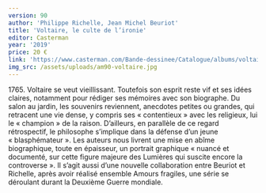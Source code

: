 ```yaml
---
version: 90
author: 'Philippe Richelle, Jean Michel Beuriot'
title: 'Voltaire, le culte de l’ironie'
editor: Casterman
year: '2019'
price: 20 €
link: 'https://www.casterman.com/Bande-dessinee/Catalogue/albums/voltaire'
img_src: /assets/uploads/am90-voltaire.jpg
---
```

1765\. Voltaire se veut vieillissant. Toutefois son esprit reste vif et ses idées claires, notamment pour rédiger ses mémoires avec son biographe. Du salon au jardin, les souvenirs reviennent, anecdotes petites ou grandes, qui retracent une vie dense, y compris ses «&nbsp;contentieux&nbsp;» avec les religieux, lui le «&nbsp;champion&nbsp;» de la raison. D’ailleurs, en parallèle de ce regard rétrospectif, le philosophe s’implique dans la défense d’un jeune «&nbsp;blasphémateur&nbsp;». Les auteurs nous livrent une mise en abîme biographique, toute en épaisseur, un portrait graphique «&nbsp;nuancé et documenté, sur cette figure majeure des Lumières qui suscite encore la controverse&nbsp;». Il s’agit aussi d’une nouvelle collaboration entre Beuriot et Richelle, après avoir réalisé ensemble Amours fragiles, une série se déroulant durant la Deuxième Guerre mondiale.
